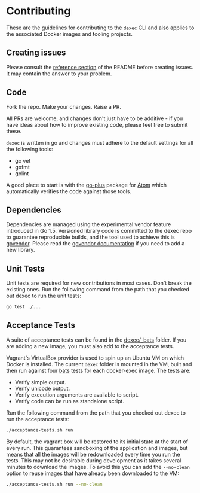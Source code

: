 # Contributing

These are the guidelines for contributing to the ```dexec``` CLI and also applies to the associated Docker images and tooling projects.

## Creating issues

Please consult the [reference section](https://github.com/docker-exec/dexec/blob/master/README.md#reference) of the README before creating issues. It may contain the answer to your problem.

## Code

Fork the repo. Make your changes. Raise a PR.

All PRs are welcome, and changes don't just have to be additive - if you have ideas about how to improve existing code, please feel free to submit these.

```dexec``` is written in go and changes must adhere to the default settings for all the following tools:

 * go vet
 * gofmt
 * golint

A good place to start is with the [go-plus](https://github.com/joefitzgerald/go-plus/) package for [Atom](https://atom.io/) which automatically verifies the code against those tools.

## Dependencies

Dependencies are managed using the experimental vendor feature introduced in Go 1.5. Versioned library code is committed to the dexec repo to guarantee reproducible builds, and the tool used to achieve this is [govendor](https://github.com/kardianos/govendor/). Please read the [govendor documentation](https://github.com/kardianos/govendor/blob/master/README.md#vendor-tool-for-go) if you need to add a new library.

## Unit Tests

Unit tests are required for new contributions in most cases. Don't break the existing ones. Run the following command from the path that you checked out dexec to run the unit tests:

```sh
go test ./...
```

## Acceptance Tests

A suite of acceptance tests can be found in the [dexec/_bats](https://github.com/docker-exec/dexec/tree/master/_test) folder. If you are adding a new image, you must also add to the acceptance tests.

Vagrant's VirtualBox provider is used to spin up an Ubuntu VM on which Docker is installed. The current ```dexec``` folder is mounted in the VM, built and then run against four [bats](https://github.com/sstephenson/bats) tests for each docker-exec image. The tests are:

 * Verify simple output.
 * Verify unicode output.
 * Verify execution arguments are available to script.
 * Verify code can be run as standalone script.

Run the following command from the path that you checked out dexec to run the acceptance tests:

```sh
./acceptance-tests.sh run
```

By default, the vagrant box will be restored to its initial state at the start of every run. This guarantees sandboxing of the application and images, but means that all the images will be redownloaded every time you run the tests. This may not be desirable during development as it takes several minutes to download the images. To avoid this you can add the ```--no-clean``` option to reuse images that have already been downloaded to the VM:

```sh
./acceptance-tests.sh run --no-clean
```
